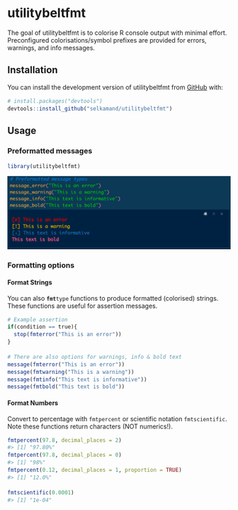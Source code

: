 
<!-- README.md is generated from README.Rmd. Please edit that file -->

# utilitybeltfmt

<!-- badges: start -->
<!-- badges: end -->

The goal of utilitybeltfmt is to colorise R console output with minimal
effort. Preconfigured colorisations/symbol prefixes are provided for
errors, warnings, and info messages.

## Installation

You can install the development version of utilitybeltfmt from
[GitHub](https://github.com/selkamand/utilitybeltfmt) with:

``` r
# install.packages("devtools")
devtools::install_github("selkamand/utilitybeltfmt")
```

## Usage

### Preformatted messages

``` r
library(utilitybeltfmt)
```

![](images/paste-46C66429.png)

### Formatting options

#### Format Strings

You can also **`fmt`**`type` functions to produce formatted (colorised)
strings. These functions are useful for assertion messages.

``` r
# Example assertion
if(condition == true){
  stop(fmterror("This is an error"))
}

# There are also options for warnings, info & bold text
message(fmterror("This is an error"))
message(fmtwarning("This is a warning"))
message(fmtinfo("This text is informative"))
message(fmtbold("This text is bold"))
```

#### Format Numbers

Convert to percentage with `fmtpercent` or scientific notation
`fmtscientific`. Note these functions return characters (NOT numerics!).

``` r
fmtpercent(97.8, decimal_places = 2)
#> [1] "97.80%"
fmtpercent(97.8, decimal_places = 0)
#> [1] "98%"
fmtpercent(0.12, decimal_places = 1, proportion = TRUE)
#> [1] "12.0%"

fmtscientific(0.0001)
#> [1] "1e-04"
```
